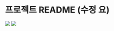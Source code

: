 # 프로젝트 README (수정 요)

![](https://user-images.githubusercontent.com/69110262/109945955-1aabfc80-7d1b-11eb-839a-8a9ea7c48ce3.png)
![](https://user-images.githubusercontent.com/69110262/109946083-31eaea00-7d1b-11eb-9ab9-62ab6bc885ad.png)

